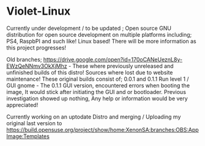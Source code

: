 # Violet-Linux
Currently under development / to be updated ; Open source GNU distribution for open source development on multiple platforms including; PS4, RaspbPI and such like! Linux based! There will be more information as this project progresses!







Old branches; https://drive.google.com/open?id=170oCANeUeznL8y-EWzQeNNmv3OkXjMhz - These where previously unreleased and unfinished builds of this distro! Sources where lost due to website maintenance!
These original builds consist of; 0.0.1 and 0.1.1 Run level 1 / GUI gnome - The 0.1.1 GUI version, encountered errors when booting the image, It would stick after initiating the GUI and or bootloader. Previous investigation showed up nothing, Any help or information would be very appreciated! 


Currently working on an uptodate Distro and merging / Uploading my original last version to https://build.opensuse.org/project/show/home:XenonSA:branches:OBS:AppImage:Templates
